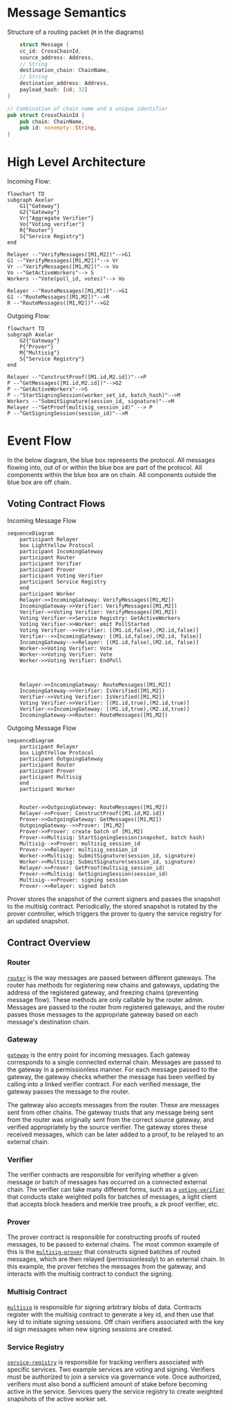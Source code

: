 # Message Semantics

Structure of a routing packet (`M` in the diagrams)

```rust
    struct Message {
    cc_id: CrossChainId,
    source_address: Address,
    // String
    destination_chain: ChainName,
    // String
    destination_address: Address,
    payload_hash: [u8; 32]
}

// Combination of chain name and a unique identifier
pub struct CrossChainId {
    pub chain: ChainName,
    pub id: nonempty::String,
}
```

# High Level Architecture

Incoming Flow:

```mermaid
flowchart TD
subgraph Axelar
	G1{"Gateway"}
    G2{"Gateway"}
	Vr{"Aggregate Verifier"}
	Vo{"Voting verifier"}
	R{"Router"}
    S{"Service Registry"}
end

Relayer --"VerifyMessages([M1,M2])"-->G1
G1 --"VerifyMessages([M1,M2])"--> Vr
Vr --"VerifyMessages([M1,M2])"--> Vo
Vo --"GetActiveWorkers"--> S
Workers --"Vote(poll_id, votes)"--> Vo

Relayer --"RouteMessages([M1,M2])"-->G1
G1 --"RouteMessages([M1,M2])"-->R
R --"RouteMessages([M1,M2])"-->G2
```

Outgoing Flow:

```mermaid
flowchart TD
subgraph Axelar
    G2{"Gateway"}
    P{"Prover"}
    M{"Multisig"}
    S{"Service Registry"}
end

Relayer --"ConstructProof([M1.id,M2.id])"-->P
P --"GetMessages([M1.id,M2.id])"-->G2
P --"GetActiveWorkers"-->S
P --"StartSigningSession(worker_set_id, batch_hash)"-->M
Workers --"SubmitSignature(session_id, signature)"-->M
Relayer --"GetProof(multisig_session_id)" --> P
P --"GetSigningSession(session_id)"-->M
```

# Event Flow

In the below diagram, the blue box represents the protocol. All messages flowing into, out of or within the blue box
are part of the protocol. All components within the blue box are on chain. All components outside the blue box are off
chain.

## Voting Contract Flows

Incoming Message Flow

```mermaid
sequenceDiagram
    participant Relayer
    box LightYellow Protocol
    participant IncomingGateway
    participant Router
    participant Verifier
    participant Prover
    participant Voting Verifier
    participant Service Registry
    end
    participant Worker
    Relayer->>IncomingGateway: VerifyMessages([M1,M2])
    IncomingGateway->>Verifier: VerifyMessages([M1,M2])
    Verifier->>Voting Verifier: VerifyMessages([M1,M2])
    Voting Verifier->>Service Registry: GetActiveWorkers
    Voting Verifier->>Worker: emit PollStarted
    Voting Verifier-->>Verifier: [(M1.id,false),(M2.id,false)]
    Verifier-->>IncomingGateway: [(M1.id,false),(M2.id, false)]
    IncomingGateway-->>Relayer: [(M1.id,false),(M2.id, false)]
    Worker->>Voting Verifier: Vote
    Worker->>Voting Verifier: Vote
    Worker->>Voting Verifier: EndPoll



    Relayer->>IncomingGateway: RouteMessages([M1,M2])
    IncomingGateway->>Verifier: IsVerified([M1,M2])
    Verifier->>Voting Verifier: IsVerified([M1,M2])
    Voting Verifier->>Verifier: [(M1.id,true),(M2.id,true)]
    Verifier->>IncomingGateway: [(M1.id,true),(M2.id,true)]
    IncomingGateway->>Router: RouteMessages([M1,M2])

```

Outgoing Message Flow

```mermaid
sequenceDiagram
    participant Relayer
    box LightYellow Protocol
    participant OutgoingGateway
    participant Router
    participant Prover
    participant Multisig
    end
    participant Worker


    Router->>OutgoingGateway: RouteMessages([M1,M2])
    Relayer->>Prover: ConstructProof([M1.id,M2.id])
    Prover->>OutgoingGateway: GetMessages([M1,M2])
    OutgoingGateway-->>Prover: [M1,M2]
    Prover->>Prover: create batch of [M1,M2]
    Prover->>Multisig: StartSigningSession(snapshot, batch hash)
    Multisig-->>Prover: multisig_session_id
    Prover-->>Relayer: multisig_session_id
    Worker->>Multisig: SubmitSignature(session_id, signature)
    Worker->>Multisig: SubmitSignature(session_id, signature)
    Relayer->>Prover: GetProof(multisig_session_id)
    Prover->>Multisig: GetSigningSession(session_id)
    Multisig-->>Prover: signing session
    Prover-->>Relayer: signed batch

```

Prover stores the snapshot of the current signers and passes the snapshot to the multisig contract.
Periodically, the stored snapshot is rotated by the prover controller, which triggers the prover to
query the service registry for an updated snapshot.

## Contract Overview

### Router

[`router`](contracts/router.md) is the way messages are passed between different gateways. The
router has methods for registering new chains and gateways, updating the address of the registered gateway, and freezing
chains (preventing message flow). These methods are only callable by the router admin. Messages are passed to the router
from registered gateways, and the router passes those messages to the appropriate gateway based on each message's
destination chain.

### Gateway

[`gateway`](contracts/gateway.md) is the entry point for incoming messages. Each gateway corresponds to a single
connected external chain. Messages are passed to the gateway in a permissionless manner. For each message passed to the
gateway, the gateway checks whether the message has been verified by calling into a linked verifier contract. For each
verified message, the gateway passes the message to the router.

The gateway also accepts messages from the router. These are messages sent from other chains. The gateway trusts that
any message being sent from the router was originally sent from the correct source gateway, and verified appropriately
by the source verifier. The gateway stores these received messages, which can be later added to a proof, to be relayed
to an external chain.

### Verifier

The verifier contracts are responsible for verifying whether a given message or batch of messages has occurred on a
connected external chain. The verifier can take many different forms, such as
a [`voting-verifier`](contracts/voting_verifier.md) that conducts stake weighted polls for batches of messages, a light
client that accepts block headers and merkle tree proofs, a zk proof verifier, etc.

### Prover

The prover contract is responsible for constructing proofs of routed messages, to be passed to external chains. The most
common example of this is the [`multisig-prover`](contracts/multisig_prover.md) that constructs signed batches of routed
messages, which are then relayed (permissionlessly) to an external chain. In this example, the prover fetches the
messages from the gateway, and interacts with the multisig contract to conduct the signing.

### Multisig Contract

[`multisig`](contracts/multisig.md) is responsible for signing arbitrary blobs of data. Contracts register with the
multisig contract to generate a key id, and then use that key id to initiate signing sessions. Off chain verifiers
associated with the key id sign messages when new signing sessions are created.

### Service Registry

[`service-registry`](contracts/service_registry.md) is responsible for tracking verifiers associated with specific
services. Two example services are voting and signing. Verifiers must be authorized to join a service via governance
vote. Once authorized, verifiers must also bond a sufficient amount of stake before becoming active in the service.
Services query the service registry to create weighted snapshots of the active worker set.
